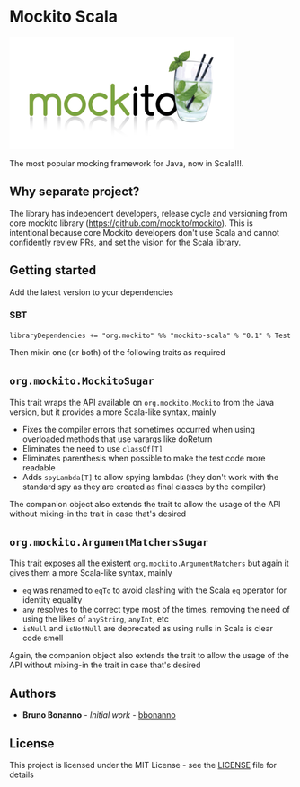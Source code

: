 # Mockito Scala

<a href="http://site.mockito.org">
<img src="https://raw.githubusercontent.com/mockito/mockito/master/src/javadoc/org/mockito/logo.png"
     srcset="https://raw.githubusercontent.com/mockito/mockito/master/src/javadoc/org/mockito/logo@2x.png 2x"
     alt="Mockito" />
</a>

The most popular mocking framework for Java, now in Scala!!!.

## Why separate project?

The library has independent developers, release cycle and versioning from core mockito library (https://github.com/mockito/mockito). This is intentional because core Mockito developers don't use Scala and cannot confidently review PRs, and set the vision for the Scala library.

## Getting started

Add the latest version to your dependencies

### SBT
```libraryDependencies += "org.mockito" %% "mockito-scala" % "0.1" % Test```

Then mixin one (or both) of the following traits as required

## ```org.mockito.MockitoSugar```

This trait wraps the API available on ```org.mockito.Mockito``` from the Java version, but it provides a more Scala-like syntax, mainly
*   Fixes the compiler errors that sometimes occurred when using overloaded methods that use varargs like doReturn
*   Eliminates the need to use ```classOf[T]```
*   Eliminates parenthesis when possible to make the test code more readable
*   Adds ```spyLambda[T]``` to allow spying lambdas (they don't work with the standard spy as they are created as final classes by the compiler)

The companion object also extends the trait to allow the usage of the API without mixing-in the trait in case that's desired

## ```org.mockito.ArgumentMatchersSugar```

This trait exposes all the existent ```org.mockito.ArgumentMatchers``` but again it gives them a more Scala-like syntax, mainly
*   ```eq``` was renamed to ```eqTo``` to avoid clashing with the Scala ```eq``` operator for identity equality
*   ```any``` resolves to the correct type most of the times, removing the need of using the likes of ```anyString```, ```anyInt```, etc
*   ```isNull``` and ```isNotNull``` are deprecated as using nulls in Scala is clear code smell

Again, the companion object also extends the trait to allow the usage of the API without mixing-in the trait in case that's desired

## Authors

* **Bruno Bonanno** - *Initial work* - [bbonanno](https://github.com/bbonanno)


## License

This project is licensed under the MIT License - see the [LICENSE](LICENSE) file for details
